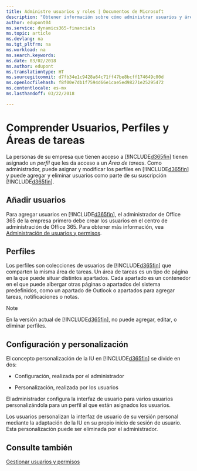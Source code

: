 ```yaml
---
title: Administre usuarios y roles | Documentos de Microsoft
description: "Obtener información sobre cómo administrar usuarios y áreas de tareas en Finance and Operations, Business edition."
author: edupont04
ms.service: dynamics365-financials
ms.topic: article
ms.devlang: na
ms.tgt_pltfrm: na
ms.workload: na
ms.search.keywords: 
ms.date: 03/02/2018
ms.author: edupont
ms.translationtype: HT
ms.sourcegitcommit: d7fb34e1c9428a64c71ff47be8bcff174649c00d
ms.openlocfilehash: f8f00e7db1f7594d66e1cae5ed98271e25295472
ms.contentlocale: es-mx
ms.lasthandoff: 03/22/2018

---
```

# <a name="understanding-users-profiles-and-role-centers"></a>Comprender Usuarios, Perfiles y Áreas de tareas
La personas de su empresa que tienen acceso a [!INCLUDE[d365fin](includes/d365fin_md.md)] tienen asignado un *perfil* que les da acceso a un *Área de tareas*. Como administrador, puede asignar y modificar los perfiles en [!INCLUDE[d365fin](includes/d365fin_md.md)] y puede agregar y eliminar usuarios como parte de su suscripción [!INCLUDE[d365fin](includes/d365fin_md.md)].  

## <a name="adding-users"></a>Añadir usuarios
Para agregar usuarios en [!INCLUDE[d365fin](includes/d365fin_md.md)], el administrador de Office 365 de la empresa primero debe crear los usuarios en el centro de administración de Office 365. Para obtener más información, vea [Administración de usuarios y permisos](ui-how-users-permissions.md).  

## <a name="profiles"></a>Perfiles
Los perfiles son colecciones de usuarios de [!INCLUDE[d365fin](includes/d365fin_md.md)] que comparten la misma área de tareas. Un área de tareas es un tipo de página en la que puede situar distintos apartados. Cada apartado es un contenedor en el que puede albergar otras páginas o apartados del sistema predefinidos, como un apartado de Outlook o apartados para agregar tareas, notificaciones o notas.  

> [!NOTE]  
>  En la versión actual de [!INCLUDE[d365fin](includes/d365fin_md.md)], no puede agregar, editar, o eliminar perfiles.  

## <a name="configuration-and-personalization"></a>Configuración y personalización
El concepto personalización de la IU en [!INCLUDE[d365fin](includes/d365fin_md.md)] se divide en dos:  

-   Configuración, realizada por el administrador  

-   Personalización, realizada por los usuarios  

El administrador configura la interfaz de usuario para varios usuarios personalizándola para un perfil al que están asignados los usuarios.  

Los usuarios personalizan la interfaz de usuario de su versión personal mediante la adaptación de la IU en su propio inicio de sesión de usuario. Esta personalización puede ser eliminada por el administrador.  

## <a name="see-also"></a>Consulte también  
[Gestionar usuarios y permisos](ui-how-users-permissions.md)  
<!-- [Customize the User Interface](../customize-the-user-interface.md)   
 [Security Overview](../Security%20Overview.md)-->

